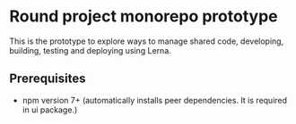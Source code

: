 # Round project monorepo prototype

This is the prototype to explore ways to manage shared code,
developing, building, testing and deploying using Lerna.

## Prerequisites
- npm version 7+ (automatically installs peer dependencies. It is required in ui package.)